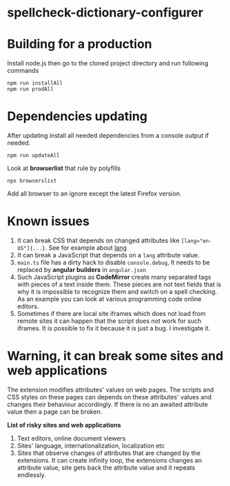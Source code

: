 # spellcheck-dictionary-configurer

# Building for a production
Install node.js then go to the cloned project directory and run following commands
```
npm run installAll
npm run prodAll
```

# Dependencies updating
After updating install all needed dependencies from a console output if needed.
```
npm run updateAll
```
Look at **browserlist** that rule by polyfills
```
npx browserslist
```
Add all browser to an ignore except the latest Firefox version.

# Known issues
1. It can break CSS that depends on changed attributes like `[lang="en-US"]{...}`.
See for example about [lang](https://developer.mozilla.org/en-US/docs/Web/HTML/Global_attributes/lang)
2. It can break a JavaScript that depends on a `lang` attribute value.
3. `main.ts` file has a dirty hack to disable `console.debug`,
It needs to be replaced by **angular builders** in `angular.json`
4. Such JavaScript plugins as **CodeMirror** create many separated tags with pieces of a text inside them.
These pieces are not text fields that is why it is impossible to recognize them and switch on a spell checking.
As an example you can look at various programming code online editors.
5. Sometimes if there are local site iframes which does not load from remote sites it can happen that the script does not work for such iframes. It is possible to fix it because it is just a bug. I investigate it.

# Warning, it can break some sites and web applications
The extension modifies attributes' values on web pages.
The scripts and CSS styles on these pages can depends on these attributes' values
and changes their behaviour accordingly.
If there is no an awaited attribute value then a page can be broken.

**List of risky sites and web applications**
1. Text editors, online document viewers
2. Sites' language, internationalization, localization etc
3. Sites that observe changes of attributes that are changed by the extensions.
It can create infinity loop, the extensions changes an attribute value,
site gets back the attribute value and it repeats endlessly.
